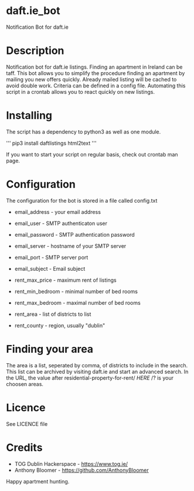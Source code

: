 # daft.ie_bot
Notification Bot for daft.ie

# Description
Notification bot for daft.ie listings. Finding an apartment in Ireland can be taff. This bot allows you to simplify the procedure finding an apartment by mailing you new offers quickly. Already mailed listing will be cached to avoid double work. Criteria can be defined in a config file. Automating this script in a crontab allows you to react quickly on new listings.

# Installing
The script has a dependency to python3 as well as one module.

'''
pip3 install daftlistings html2text
'''

If you want to start your script on regular basis, check out crontab man page.

# Configuration
The configuration for the bot is stored in a file called config.txt

* email_address - your email address
* email_user - SMTP authenticaton user
* email_password - SMTP authentication password
* email_server - hostname of your SMTP server
* email_port - SMTP server port
* email_subject - Email subject

* rent_max_price - maximum rent of listings
* rent_min_bedroom - minimal number of bed rooms
* rent_max_bedroom - maximal number of bed rooms
* rent_area - list of districts to list
* rent_county - region, usually "dublin"

# Finding your area
The area is a list, seperated by comma, of districts to include in the search. This list can be archived by visiting daft.ie and start an advanced search. In the URL, the value after residential-property-for-rent/ *HERE* /? is your choosen areas.

# Licence
See LICENCE file

# Credits
* TOG Dublin Hackerspace - https://www.tog.ie/
* Anthony Bloomer - https://github.com/AnthonyBloomer

Happy apartment hunting.





